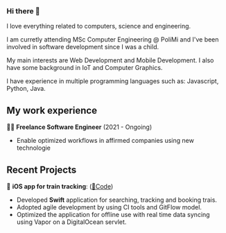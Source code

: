 ### Hi there 👋

<!--
**federicoodorizzi/federicoodorizzi** is a ✨ _special_ ✨ repository because its `README.md` (this file) appears on your GitHub profile.

Here are some ideas to get you started:

- 🔭 I’m currently working on ...
- 🌱 I’m currently learning ...
- 👯 I’m looking to collaborate on ...
- 🤔 I’m looking for help with ...
- 💬 Ask me about ...
- 📫 How to reach me: ...
- 😄 Pronouns: ...
- ⚡ Fun fact: ...
-->

I love everything related to computers, science and engineering.

I am curretly attending MSc Computer Engineering @ PoliMi and I've been involved in software development since I was a child.

My main interests are Web Development and Mobile Development. I also have some background in IoT and Computer Graphics.

I have experience in multiple programming languages such as: Javascript, Python, Java.

## My work experience
👨‍💻 **Freelance Software Engineer** (2021 - Ongoing)
- Enable optimized workflows in affirmed companies using new technologie

## Recent Projects
 📱 **iOS app for train tracking**: ([🔗Code]())
  - Developed **Swift** application for searching, tracking and booking trais.
  - Adopted agile development by using CI tools and GitFlow model.
  - Optimized the application for offline use with real time data syncing using Vapor on a DigitalOcean servlet.
